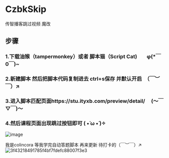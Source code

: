 # CzbkSkip
传智播客跳过视频 魔改
## 步骤 

### 1.下载油猴（tampermonkey）或者 脚本猫（Script Cat)         &nbsp; &nbsp; &nbsp; &nbsp;φ(*￣0￣)~<br>  

### 2.新建脚本 然后把脚本代码复制进去 ctrl+s保存 并默认开启    &nbsp;（￣︶￣）↗　<br>

### 3.进入脚本匹配页面https://stu.ityxb.com/preview/detail/   &nbsp; &nbsp; (～￣▽￣)～<br>

### 4.然后课程页面出现跳过按钮即可                            ( •̀ ω •́ )✧<br>
![image](https://user-images.githubusercontent.com/89736630/187569419-4f85ffe0-86ea-4f76-815f-4768fad3153b.png)

我是colincora 等我学完自动答题脚本 再来更新 待打卡的（￣︶￣）↗　
![3f43218491785f4bf7fdefc88007f3e3](https://user-images.githubusercontent.com/89736630/187569944-e5eeb3b7-3d99-47ee-a8c2-cc7c20d6a3b1.jpg)
